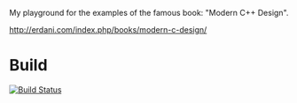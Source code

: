 My playground for the examples of the famous book: "Modern C++ Design".

http://erdani.com/index.php/books/modern-c-design/

# Build

[![Build Status](https://travis-ci.org/LukasWoodtli/ModernCppDesign.svg?branch=master)](https://travis-ci.org/LukasWoodtli/ModernCppDesign)
